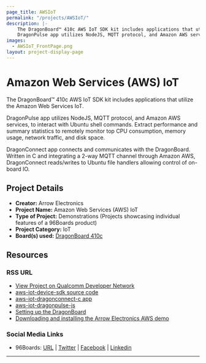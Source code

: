```yaml
---
page_title: AWSIoT
permalink: "/projects/AWSIoT/"
description: |-
    The DragonBoard™ 410c AWS IoT SDK kit includes applications that utilize the Amazon Web Services IoT.
    DragonPulse app utilizes NodeJS, MQTT protocol, and Amazon AWS services, to interact with Ubuntu shell commands.  Extract performance and summary statistics to remotely monitor top CPU consumption, memory usage, network traffic, and disk space.
images:
  - AWSIoT_FrontPage.png
layout: project-display-page
---
```

# Amazon Web Services (AWS) IoT

The DragonBoard™ 410c AWS IoT SDK kit includes applications that utilize the Amazon Web Services IoT.

DragonPulse app utilizes NodeJS, MQTT protocol, and Amazon AWS services, to interact with Ubuntu shell commands.  Extract performance and summary statistics to remotely monitor top CPU consumption, memory usage, network traffic, and disk space.

DragonConnect app connects and communicates with the DragonBoard. Written in C and integrating a 2-way MQTT channel through Amazon AWS, DragonConnect reads/writes to Ubuntu file handlers allowing control of on-board IO.

## Project Details

- **Creator:** Arrow Electronics
- **Project Name:** Amazon Web Services (AWS) IoT
- **Type of Project:** Demonstrations (Projects showcasing individual features of a 96Boards product)
- **Project Category:** IoT
- **Board(s) used:** [DragonBoard 410c](http://www.96boards.org/product/dragonboard410c/)

## Resources

### RSS URL

- [View Project on Qualcomm Developer Network](https://developer.qualcomm.com/project/amazon-web-services-aws-iot)
- [aws-iot-device-sdk source code](https://github.com/ArrowElectronics/aws-iot-device-sdk)
- [aws-iot-dragonconnect-c app](https://github.com/ArrowElectronics/aws-iot-dragonconnect-c)
- [aws-iot-dragonpulse-js](https://github.com/ArrowElectronics/aws-iot-dragonpulse-js/)
- [Setting up the DragonBoard](https://github.com/ArrowElectronics/aws-iot-device-sdk/blob/master/DragonBoard.md)
- [Downloading and installing the Arrow Electronics AWS demo](https://github.com/ArrowElectronics/aws-iot-device-sdk)

### Social Media Links

- 96Boards: [URL](http://www.96boards.org/) &#124; [Twitter](https://twitter.com/96boards) &#124; [Facebook](https://www.facebook.com/96Boards) &#124; [Linkedin](https://www.linkedin.com/showcase/6637095/)

***
